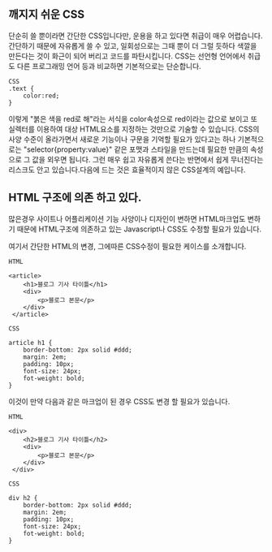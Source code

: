## 깨지지 쉬운 CSS

단순히 쓸 뿐이라면 간단한 CSS입니다만, 운용을 하고 있다면 취급이 매우 어렵습니다. 간단하기 때문에 자유롭게 쓸 수 있고, 일회성으로는 그때 뿐이 더 그럴 듯하다 색깔을 만든다는 것이 화근이 되어 버리고 코드를 파탄시킵니다. CSS는 선언형 언어에서 취급도 다른 프로그래밍 언어 등과 비교하면 기본적으로는 단순합니다. 

    CSS
    .text {
        color:red; 
    } 

이렇게 "붉은 색을 red로 해"라는 서식을 color속성으로 red이라는 값으로 보이고 또 실렉터를 이용하여 대상 HTML요소를 지정하는 것만으로 기술할 수 있습니다. CSS의 사양 수준이 올라가면서 새로운 기능이나 구문을 기억할 필요가 있다고는 하나 기본적으로는 "selector{property:value}" 같은 포맷과 스타일을 만드는데 필요한 만큼의 속성으로 그 값을 외우면 됩니다. 그런 매우 쉽고 자유롭게 쓴다는 반면에서 쉽게 무너진다는 리스크도 안고 있습니다.다음에 드는 것은 효율적이지 않은 CSS설계의 예입니다.

## HTML 구조에 의존 하고 있다.

많은경우 사이트나 어플리케이션 기능 사양이나 디자인이 변하면 HTML마크업도 변하기 때문에 HTML구조에 의존하고 있는 Javascript나 CSS도 수정할 필요가 있습니다.

여기서 간단한 HTML의 변경, 그에따른 CSS수정이 필요한 케이스를 소개합니다.

    HTML

    <article>
        <h1>블로그 기사 타이틀</h1>
        <div>
            <p>블로그 본문</p>
        </div>
     </article>
    
    CSS

    article h1 {
        border-bottom: 2px solid #ddd;
        margin: 2em;
        padding: 10px;
        font-size: 24px;
        fot-weight: bold;
    }

이것이 만약 다음과 같은 마크업이 된 경우 CSS도 변경 할 필요가 있습니다.

    HTML

    <div>
        <h2>블로그 기사 타이틀</h2>
        <div>
            <p>블로그 본문</p>
        </div>
     </div>
    
    CSS

    div h2 {
        border-bottom: 2px solid #ddd;
        margin: 2em;
        padding: 10px;
        font-size: 24px;
        fot-weight: bold;
    }
